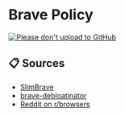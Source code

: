 # Brave Policy

[![Please don't upload to GitHub](https://nogithub.codeberg.page/badge-sq.svg)](https://nogithub.codeberg.page)

## 📋 Sources

- [SlimBrave](https://github.com/ltx0101/SlimBrave)
- [brave-debloatinator](https://github.com/MulesGaming/brave-debloatinator)
- [Reddit on r/browsers](https://www.reddit.com/r/browsers/comments/1n3zdgl/comment/nbkvqj8)
